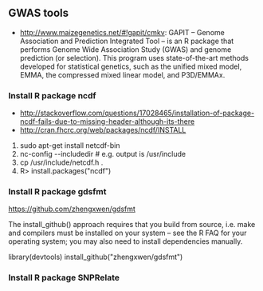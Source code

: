 ## GWAS tools

* http://www.maizegenetics.net/#!gapit/cmkv: GAPIT – Genome Association and Prediction Integrated Tool – is an R package that performs Genome Wide Association Study (GWAS) and genome prediction (or selection). This program uses state-of-the-art methods developed for statistical genetics, such as the unified mixed model, EMMA, the compressed mixed linear model, and P3D/EMMAx.
 
### Install R package ncdf

* http://stackoverflow.com/questions/17028465/installation-of-package-ncdf-fails-due-to-missing-header-although-its-there
* http://cran.fhcrc.org/web/packages/ncdf/INSTALL

1. sudo apt-get install netcdf-bin
2. nc-config --includedir # e.g. output is /usr/include
3. cp /usr/include/netcdf.h .
4. R> install.packages("ncdf")


### Install R package gdsfmt

https://github.com/zhengxwen/gdsfmt

The install_github() approach requires that you build from source, i.e. make and compilers must be installed on your system – see the R FAQ for your operating system; you may also need to install dependencies manually.

library(devtools)
install_github("zhengxwen/gdsfmt")

### Install R package SNPRelate
